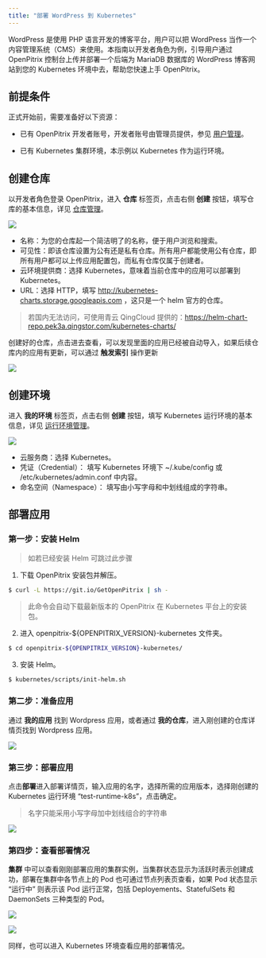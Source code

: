 ```yaml
---
title: "部署 WordPress 到 Kubernetes"
---
```


WordPress 是使用 PHP 语言开发的博客平台，用户可以把 WordPress 当作一个内容管理系统（CMS）来使用。本指南以开发者角色为例，引导用户通过 OpenPitrix 控制台上传并部署一个后端为 MariaDB 数据库的 WordPress 博客网站到您的 Kubernetes 环境中去，帮助您快速上手 OpenPitrix。

## 前提条件

正式开始前，需要准备好以下资源：
 
 - 已有 OpenPitrix 开发者账号，开发者账号由管理员提供，参见 [用户管理](../user-management/#创建用户)。
 
 - 已有 Kubernetes 集群环境，本示例以 Kubernetes 作为运行环境。

## 创建仓库

以开发者角色登录 OpenPitrix，进入 **仓库** 标签页，点击右侧 **创建** 按钮，填写仓库的基本信息，详见 [仓库管理](../repo-management)。

![](/create-repo-kubernetes.png)

- 名称：为您的仓库起一个简洁明了的名称，便于用户浏览和搜索。
- 可见性：即该仓库设置为公有还是私有仓库。所有用户都能使用公有仓库，即所有用户都可以上传应用配置包，而私有仓库仅属于创建者。
- 云环境提供商：选择 Kubernetes，意味着当前仓库中的应用可以部署到 Kubernetes。
- URL：选择 HTTP，填写 http://kubernetes-charts.storage.googleapis.com ，这只是一个 helm 官方的仓库。

> 若国内无法访问，可使用青云 QingCloud 提供的：https://helm-chart-repo.pek3a.qingstor.com/kubernetes-charts/

创建好的仓库，点击进去查看，可以发现里面的应用已经被自动导入，如果后续仓库内的应用有更新，可以通过 **触发索引** 操作更新

![](/trigger-indexer-kubernetes.png)

## 创建环境

进入 **我的环境** 标签页，点击右侧 **创建** 按钮，填写 Kubernetes 运行环境的基本信息，详见 [运行环境管理](../runtime-management/#创建运行环境)。

![](/create-runtime-kubernetes.png)

- 云服务商：选择 Kubernetes。
- 凭证（Credential）： 填写 Kubernetes 环境下 ~/.kube/config 或 /etc/kubernetes/admin.conf 中内容。
- 命名空间（Namespace）： 填写由小写字母和中划线组成的字符串。


## 部署应用

### 第一步：安装 Helm

> 如若已经安装 Helm 可跳过此步骤

1. 下载 OpenPitrix 安装包并解压。

```bash
$ curl -L https://git.io/GetOpenPitrix | sh -
```
> 此命令会自动下载最新版本的 OpenPitrix 在 Kubernetes 平台上的安装包。

2. 进入 openpitrix-${OPENPITRIX_VERSION}-kubernetes 文件夹。

```bash
$ cd openpitrix-${OPENPITRIX_VERSION}-kubernetes/
```

3. 安装 Helm。

```bash
$ kubernetes/scripts/init-helm.sh
```

### 第二步：准备应用

通过 **我的应用** 找到 Wordpress 应用，或者通过 **我的仓库**，进入刚创建的仓库详情页找到 Wordpress 应用。

![](/app-kubernetes.png)

### 第三步：部署应用

点击**部署**进入部署详情页，输入应用的名字，选择所需的应用版本，选择刚创建的 Kubernetes 运行环境 “test-runtime-k8s”，点击确定。

> 名字只能采用小写字母加中划线组合的字符串

![](/deploy-cluster-kubernetes.png)

### 第四步：查看部署情况

**集群** 中可以查看刚刚部署应用的集群实例，当集群状态显示为活跃时表示创建成功，部署在集群中各节点上的 Pod 也可通过节点列表页查看，如果 Pod 状态显示 “运行中” 则表示该 Pod 运行正常，包括 Deployements、StatefulSets 和 DaemonSets 三种类型的 Pod。

![](/k8s-pod-cluster-details.png)

![](/k8s-cluster-pod-mariadb.png)

同样，也可以进入 Kubernetes 环境查看应用的部署情况。